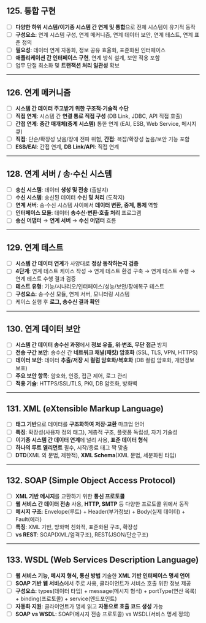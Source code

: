 ## 125. 통합 구현

- [ ] **다양한 하위 시스템/이기종 시스템 간 연계 및 통합**으로 전체 시스템이 유기적 동작
- [ ] **구성요소**: 연계 시스템 구성, 연계 메커니즘, 연계 데이터 보안, 연계 테스트, 연계 표준 정의
- [ ] **필요성**: 데이터 연계 자동화, 정보 공유 효율화, 표준화된 인터페이스
- [ ] **애플리케이션 간 인터페이스 구현**, 연계 방식 설계, 보안 적용 포함
- [ ] 업무 단절 최소화 및 **트랜잭션 처리 일관성** 확보

---

## 126. 연계 메커니즘

- [ ] **시스템 간 데이터 주고받기 위한 구조적·기술적 수단**
- [ ] **직접 연계**: 시스템 간 **연결 통로 직접 구성** (DB Link, JDBC, API 직접 호출)
- [ ] **간접 연계**: **중간 매개체(중계 시스템)** 통한 연계 (EAI, ESB, Web Service, 메시지 큐)
- [ ] **직접**: 단순/확장성 낮음/장애 전파 위험, **간접**: 복잡/확장성 높음/보안 기능 포함
- [ ] **ESB/EAI**: 간접 연계, **DB Link/API**: 직접 연계

---

## 128. 연계 서버 / 송·수신 시스템

- [ ] **송신 시스템**: 데이터 **생성 및 전송** (출발지)
- [ ] **수신 시스템**: 송신된 데이터 **수신 및 처리** (도착지)
- [ ] **연계 서버**: 송·수신 시스템 사이에서 **데이터 변환, 중계, 통제** 역할
- [ ] **인터페이스 모듈**: 데이터 **송수신·변환·호출 처리** 프로그램
- [ ] **송신 어댑터** → **연계 서버** → **수신 어댑터** 흐름

---

## 129. 연계 테스트

- [ ] **시스템 간 데이터 연계**가 사양대로 **정상 동작하는지 검증**
- [ ] **4단계**: 연계 테스트 케이스 작성 → 연계 테스트 환경 구축 → 연계 테스트 수행 → 연계 테스트 수행 결과 검증
- [ ] **테스트 유형**: 기능/시나리오/인터페이스/성능/보안/장애복구 테스트
- [ ] **구성요소**: 송·수신 모듈, 연계 서버, 모니터링 시스템
- [ ] 케이스 실행 후 **로그, 송수신 결과 확인**

---

## 130. 연계 데이터 보안

- [ ] **시스템 간 데이터 송수신 과정**에서 **정보 유출, 위·변조, 무단 접근** 방지
- [ ] **전송 구간 보안**: 송수신 간 **네트워크 채널(패킷) 암호화** (SSL, TLS, VPN, HTTPS)
- [ ] **데이터 보안**: 데이터 **추출/저장 시 컬럼 암호화/복호화** (DB 컬럼 암호화, 개인정보 보호)
- [ ] **주요 보안 항목**: 암호화, 인증, 접근 제어, 로그 관리
- [ ] **적용 기술**: HTTPS/SSL/TLS, PKI, DB 암호화, 방화벽

---

## 131. XML (eXtensible Markup Language)

- [ ] **태그 기반**으로 데이터를 **구조화하여 저장·교환** 마크업 언어
- [ ] **특징**: 확장성(사용자 정의 태그), 계층적 구조, 플랫폼 독립성, 자기 기술성
- [ ] **이기종 시스템 간 데이터 연계**에 널리 사용, **표준 데이터 형식**
- [ ] **하나의 루트 엘리먼트** 필수, 시작/종료 태그 짝 맞춤
- [ ] **DTD**(XML 외 문법, 제한적), **XML Schema**(XML 문법, 세분화된 타입)

---

## 132. SOAP (Simple Object Access Protocol)

- [ ] **XML 기반 메시지**를 교환하기 위한 **통신 프로토콜**
- [ ] **웹 서비스 간 데이터 전송** 사용, **HTTP, SMTP** 등 다양한 프로토콜 위에서 동작
- [ ] **메시지 구조**: Envelope(루트) + Header(부가정보) + Body(실제 데이터) + Fault(에러)
- [ ] **특징**: XML 기반, 방화벽 친화적, 표준화된 구조, 확장성
- [ ] **vs REST**: SOAP(XML/엄격구조), REST(JSON/단순구조)

---

## 133. WSDL (Web Services Description Language)

- [ ] **웹 서비스 기능, 메시지 형식, 통신 방법** 기술한 **XML 기반 인터페이스 명세 언어**
- [ ] **SOAP 기반 웹 서비스**에서 주로 사용, 클라이언트가 서비스 호출 위한 정보 제공
- [ ] **구성요소**: types(데이터 타입) + message(메시지 형식) + portType(연산 목록) + binding(프로토콜) + service(엔드포인트)
- [ ] **자동화 지원**: 클라이언트가 명세 읽고 **자동으로 호출 코드 생성** 가능
- [ ] **SOAP vs WSDL**: SOAP(메시지 전송 프로토콜) vs WSDL(서비스 명세 정의)